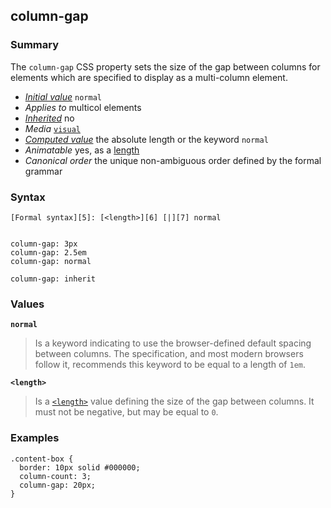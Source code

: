 ## column-gap

### Summary

The `column-gap` CSS property sets the size of the gap between columns for elements which are specified to display as a multi-column element.

* _[Initial value][0]_ `normal` 
* _Applies to_ multicol elements 
* _[Inherited][1]_ no 
* _Media_ [`visual`][2] 
* _[Computed value][3]_ the absolute length or the keyword `normal` 
* _Animatable_ yes, as a [length][4] 
* _Canonical order_ the unique non-ambiguous order defined by the formal grammar

### Syntax

    [Formal syntax][5]: [<length>][6] [|][7] normal
    

    column-gap: 3px
    column-gap: 2.5em
    column-gap: normal
    
    column-gap: inherit
    

### Values

**`normal`**

> Is a keyword indicating to use the browser-defined default spacing between columns. The specification, and most modern browsers follow it, recommends this keyword to be equal to a length of `1em`.

**`<length>`**

> Is a [`<length>`][8] value defining the size of the gap between columns. It must not be negative, but may be equal to `0`.

### Examples

    .content-box {
      border: 10px solid #000000;
      column-count: 3;
      column-gap: 20px;
    }
    



[0]: https://developer.mozilla.org/en/docs/CSS/initial_value
[1]: https://developer.mozilla.org/en/docs/CSS/inheritance
[2]: https://developer.mozilla.org/en/docs/CSS/@media#Media_groups
[3]: https://developer.mozilla.org/en/docs/CSS/computed_value
[4]: https://developer.mozilla.org/en/docs/CSS/length#Interpolation "Values of the <length> CSS data type are interpolated as real, floating-point numbers."
[5]: https://developer.mozilla.org/en/docs/CSS/Value_definition_syntax "CSS/Value_definition_syntax"
[6]: https://developer.mozilla.org/en/docs/Web/CSS/length "Possible values: a number followed by'em', 'ex', 'ch', 'rem', 'px', 'cm', 'mm', 'in', 'vh', 'vw', 'vmin', 'vmax', 'pt', 'pc' or 'px', like 3px, 1.5cm, -0.5em or 0"
[7]: https://developer.mozilla.org/en/docs/CSS/Value_definition_syntax#Single_bar "Single bar: The two entities are optional, but exactly one must be present."
[8]: https://developer.mozilla.org/en/docs/Web/CSS/length "The documentation about this has not yet been written; please consider contributing!"